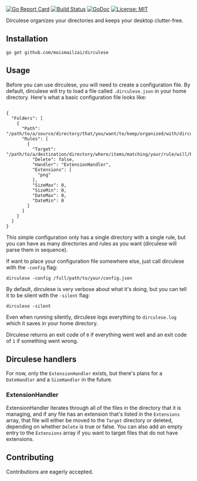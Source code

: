 [![Go Report Card](https://goreportcard.com/badge/github.com/moismailzai/dirculese)](https://goreportcard.com/report/github.com/moismailzai/dirculese) [![Build Status](https://travis-ci.org/moismailzai/dirculese.svg?branch=master)](https://travis-ci.org/moismailzai/dirculese) [![GoDoc](https://godoc.org/github.com/moismailzai/dirculese?status.svg)](https://godoc.org/github.com/moismailzai/dirculese) [![License: MIT](https://img.shields.io/badge/License-MIT-yellow.svg)](https://opensource.org/licenses/MIT)


Dirculese organizes your directories and keeps your desktop clutter-free.

## Installation

```
go get github.com/moismailzai/dirculese
```

## Usage
Before you can use dirculese, you will need to create a configuration file. By default, dirculese will try to load a file called ```.dirculese.json``` in your home directory. Here's what a basic configuration file looks like:

```

{
  "Folders": [
    {
      "Path": "/path/to/a/source/directory/that/you/want/to/keep/organized/with/dirculese/rules",
      "Rules": [
        {
          "Target": "/path/to/a/destination/directory/where/items/matching/your/rule/will/be/moved",
          "Delete": false,
          "Handler": "ExtensionHandler",
          "Extensions": [
            "png"
          ],
          "SizeMax": 0,
          "SizeMin": 0,
          "DateMax": 0,
          "DateMin": 0
        }
      ]
    }
  ]
}
```
This simple configuration only has a single directory with a single rule, but you can have as many directories and rules as you want (dirculese will parse them in sequence).

If want to place your configuration file somewhere else, just call dirculese with the ```-config``` flag:

```
dirculese -config /full/path/to/your/config.json
```

By default, dirculese is very verbose about what it's doing, but you can tell it to be silent with the ```-silent``` flag:

```
dirculese -silent
```

Even when running silently, dirculese logs everything to ```dirculese.log``` which it saves in your home directory.

Dirculese returns an exit code of ```0``` if everything went well and an exit code of ```1``` if something went wrong.

## Dirculese handlers
For now, only the ```ExtensionHandler``` exists, but there's plans for a ```DateHandler``` and a ```SizeHandler``` in the future.

### ExtensionHandler
ExtensionHandler iterates through all of the files in the directory that it is managing, and if any file has an extension that's listed in the ```Extensions``` array, that file will either be moved to the ```Target``` directory or deleted, depending on whether ```Delete``` is true or false. You can also add an empty entry to the ```Extensions``` array if you want to target files that do not have extensions.

## Contributing
Contributions are eagerly accepted.